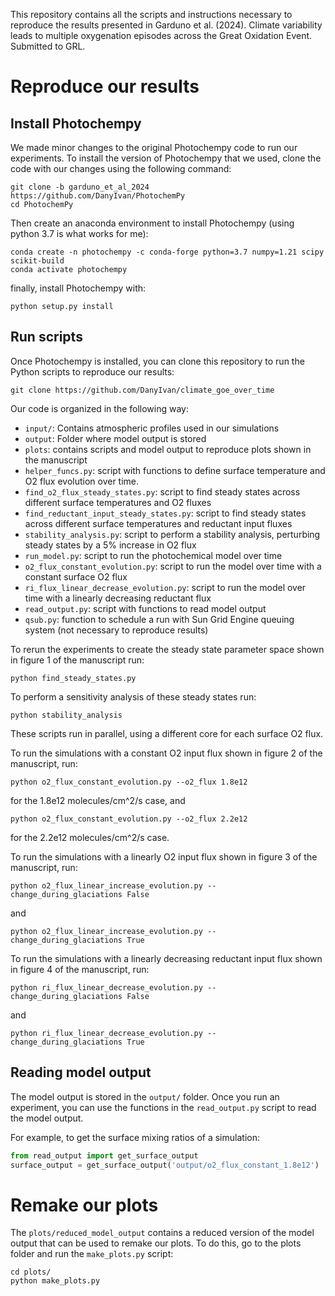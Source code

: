 This repository contains all the scripts and instructions necessary to reproduce
the results presented in Garduno et al. (2024). Climate variability leads to 
multiple oxygenation episodes across the Great Oxidation Event. Submitted to GRL.

# Reproduce our results

## Install Photochempy

We made minor changes to the original Photochempy code to run our experiments. To
install the version of Photochempy that we used, clone the code with our changes
using the following command:

```
git clone -b garduno_et_al_2024 https://github.com/DanyIvan/PhotochemPy
cd PhotochemPy
```

Then create an anaconda environment to install Photochempy (using python 3.7 is
what works for me):

```
conda create -n photochempy -c conda-forge python=3.7 numpy=1.21 scipy scikit-build
conda activate photochempy
```

finally, install Photochempy with:

```
python setup.py install
```

## Run scripts

Once Photochempy is installed, you can clone this repository to run the Python scripts to reproduce our results:

```
git clone https://github.com/DanyIvan/climate_goe_over_time
```

Our code is organized in the following way:

- `input/`: Contains atmospheric profiles used in our simulations
- `output`: Folder where model output is stored
- `plots`: contains scripts and model output to reproduce plots shown in the manuscript
- `helper_funcs.py`: script with functions to define surface temperature and O2
flux evolution over time.
- `find_o2_flux_steady_states.py`: script to find steady states across different surface temperatures and O2 fluxes
- `find_reductant_input_steady_states.py`: script to find steady states across different surface temperatures and reductant input fluxes
- `stability_analysis.py`: script to perform a stability analysis, perturbing steady states by a 5% increase in O2 flux
- `run_model.py`: script to run the photochemical model over time
- `o2_flux_constant_evolution.py`: script to run the model over time with a constant surface O2 flux
- `ri_flux_linear_decrease_evolution.py`: script to run the model over time with a linearly decreasing reductant flux
- `read_output.py`: script with functions to read model output
- `qsub.py`: function to schedule a run with Sun Grid Engine queuing  system (not necessary to reproduce results)

To rerun the experiments to create the steady state parameter space shown in figure 1 of the manuscript run:

```
python find_steady_states.py
```

To perform a sensitivity analysis of these steady states run:

```
python stability_analysis
```

These scripts run in parallel, using a different core for each surface O2 flux.

To run the simulations with a constant O2 input flux shown in figure 2 of the
manuscript, run:

```
python o2_flux_constant_evolution.py --o2_flux 1.8e12
```

for the 1.8e12 molecules/cm^2/s case, and 

```
python o2_flux_constant_evolution.py --o2_flux 2.2e12
```

for the 2.2e12 molecules/cm^2/s case.

To run the simulations with a linearly O2 input flux shown in figure 3 of the manuscript, run:

```
python o2_flux_linear_increase_evolution.py --change_during_glaciations False
```

and

```
python o2_flux_linear_increase_evolution.py --change_during_glaciations True
```

To run the simulations with a linearly decreasing reductant input flux shown in figure 4 of the manuscript, run:

```
python ri_flux_linear_decrease_evolution.py --change_during_glaciations False
```

and

```
python ri_flux_linear_decrease_evolution.py --change_during_glaciations True
```



## Reading model output

The model output is stored in the `output/` folder. Once you run an experiment, you can use the functions in the `read_output.py` script to read the model output.

For example, to get the surface mixing ratios of a simulation:

```python
from read_output import get_surface_output
surface_output = get_surface_output('output/o2_flux_constant_1.8e12')
```

# Remake our plots

The `plots/reduced_model_output` contains a reduced version of the model output that can be used to remake our plots. To do this, go to the plots folder and run the `make_plots.py` script:

```
cd plots/
python make_plots.py
```
